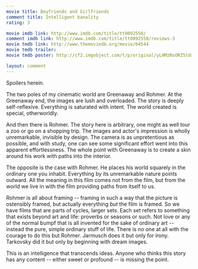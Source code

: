 ```yaml
---
movie title: Boyfriends and Girlfriends
comment title: Intelligent banality
rating: 3

movie imdb link: http://www.imdb.com/title/tt0092550/
comment imdb link: http://www.imdb.com/title/tt0092550/reviews-3
movie tmdb link: http://www.themoviedb.org/movie/64544
movie tmdb trailer: 
movie tmdb poster: http://cf2.imgobject.com/t/p/original/yLHMzNsORZStdsK9PyBUs6xTTo2.jpg

layout: comment
---
```


Spoilers herein.

The two poles of my cinematic world are Greenaway and Rohmer. At the Greenaway end, the images are lush and overloaded. The story is deeply self-reflexive. Everything is saturated with intent. The world created is special, otherworldly.

And then there is Rohmer. The story here is arbitrary, one might as well tour a zoo or go on a shopping trip. The images and actor's impression is wholly unremarkable, invisible by design. The camera is as unpretentious as possible, and with study, one can see some significant effort went into this apparent effortlessness. The whole point with Greenaway is to create a skin around his work with paths into the interior. 

The opposite is the case with Rohmer. He places his world squarely in the ordinary one you inhabit. Everything by its unremarkable nature points outward. All the meaning in this film comes not from the film, but from the world we live in with the film providing paths from itself to us.

Rohmer is all about framing -- framing in such a way that the picture is ostensibly framed, but actually everything _but_ the film is framed. So we have films that are parts of cycles, larger sets. Each set refers to something that exists beyond art and life: proverbs or seasons or such. Not love or any of the normal bumpf that is all invented for the sake of ordinary art -- instead the pure, simple ordinary stuff of life. There is no one at all with the courage to do this but Rohmer. Jarmusch does it but only for irony. Tarkovsky did it but only by beginning with dream images.

This is an intelligence that transcends ideas. Anyone who thinks this story has any content -- either sweet or profound -- is missing the point.